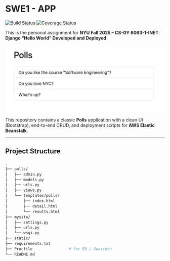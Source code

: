 # SWE1 - APP

[![Build Status](https://app.travis-ci.com/LiamPeng/NYU-swe1-app.svg?token=BEzMtBAig19uP8o4hQjp&branch=main)](https://app.travis-ci.com/LiamPeng/NYU-swe1-app)
[![Coverage Status](https://coveralls.io/repos/github/LiamPeng/NYU-swe1-app/badge.svg)](https://coveralls.io/github/LiamPeng/NYU-swe1-app)

This is the personal assignment for **NYU Fall 2025 – CS-GY 6063-1-INET**:  
**Django “Hello World” Developed and Deployed**

![Index](docs/app_preview.png)

This repository contains a classic **Polls** application with a clean UI (Bootstrap), end-to-end CRUD, and deployment scripts for **AWS Elastic Beanstalk**.

---

## Project Structure

```bash
.
├── polls/
│   ├── admin.py
│   ├── models.py
│   ├── urls.py
│   ├── views.py
│   └── templates/polls/
│       ├── index.html
│       ├── detail.html
│       └── results.html
├── mysite/
│   ├── settings.py
│   ├── urls.py
│   └── wsgi.py
├── static/
├── requirements.txt
├── Procfile                # for EB / Gunicorn
└── README.md
```


